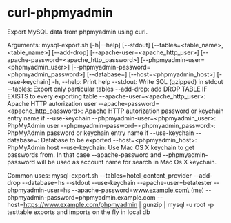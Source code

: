 curl-phpmyadmin
===============

Export MySQL data from phpmyadmin using curl.

Arguments: mysql-export.sh [-h|--help] [--stdout] [--tables=<table_name>,<table_name>] [--add-drop] [--apache-user=<apache_http_user>] [--apache-password=<apache_http_password>] [--phpmyadmin-user=<phpmyadmin_user>] [--phpmyadmin-password=<phpmyadmin_password>] [--database=<database>] [--host=<phpmyadmin_host>] [--use-keychain]
       -h, --help: Print help
       --stdout: Write SQL (gzipped) in stdout
       --tables: Export only particular tables
       --add-drop: add DROP TABLE IF EXISTS to every exporting table
       --apache-user=<apache_http_user>: Apache HTTP autorization user
       --apache-password=<apache_http_password>: Apache HTTP autorization password or keychain entry name if --use-keychain
       --phpmyadmin-user=<phpmyadmin_user>: PhpMyAdmin user
       --phpmyadmin-password=<phpmyadmin_password>: PhpMyAdmin password or keychain entry name if --use-keychain
       --database=<database>: Database to be exported
       --host=<phpmyadmin_host>: PhpMyAdmin host
       --use-keychain: Use Mac OS X keychain to get passwords from. In that case --apache-password and --phpmyadmin-password will be used as account name for search in Mac Os X keychain. 

 Common uses: mysql-export.sh --tables=hotel_content_provider --add-drop --database=hs --stdout --use-keychain --apache-user=betatester --phpmyadmin-user=hs --apache-password=www.example.com\ \(me\) --phpmyadmin-password=phpmyadmin.example.com --host=https://www.example.com/phpmyadmin | gunzip | mysql -u root -p testtable
        exports and imports on the fly in local db
